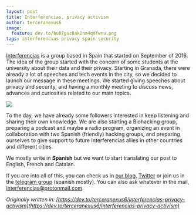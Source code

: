 ```yaml
---
layout: post
title: Interferencias, privacy activism
author: terceranexus6
image:
  feature: dev.to/bu07guz8ak2nm4qdfwnu.png
tags: interferencias privacy spain security
---
```


[Interferencias](https://interferencias.github.io) is a group based in Spain that started on September of 2016. The idea of the group started with the concern of some students at the university about their data and their privacy. Starting in Granada, there were already a lot of speeches and tech events in the city, so we decided to launch our message in these meetings. We started giving speeches about privacy and security, and having a monthly meeting to discuss news, advances and curiosities related to our main topics.

<img src="{{ site.url }}/assets/images/dev.to/H0gO7Bj4.jpg" style="display: block; margin: 0 auto;">

To the day, we have already some followers interested in keep listening and sharing their own knowledge. We are also starting a Biohacking group, preparing a podcast and maybe a radio program, organizing an event in collaboration with two Spanish (friendly) hacking groups, and preparing ourselves to give support to future Interferencias allies in other countries and different cities.

We mostly write in **Spanish** but we want to start translating our post to English, French and Catalan.

If you are into all of this, you can check us in [our blog](https://interferencias.github.io), [Twitter](https://twitter.com/inter_ferencias) or join us in the [telegram group](https://t.me/joinchat/AAAAAD_aL3kJS_nI3VAw8g) (spanish mostly). You can also ask whatever in the mail, [interferencias@protonmail.com](mailto:interferencias@protonmail.com).

*Originally written in: [https://dev.to/terceranexus6/interferencias-privacy-activism](https://dev.to/terceranexus6/interferencias-privacy-activism)*
